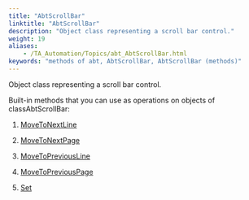 ```yaml
--- 
title: "AbtScrollBar"
linktitle: "AbtScrollBar"
description: "Object class representing a scroll bar control."
weight: 19
aliases: 
    - /TA_Automation/Topics/abt_AbtScrollBar.html
keywords: "methods of abt, AbtScrollBar, AbtScrollBar (methods)"
---
```


Object class representing a scroll bar control.

Built-in methods that you can use as operations on objects of classAbtScrollBar:

1.  [MoveToNextLine](/automation-guide/action-based-testing-language/testarchitect-automation-classes/automation-classes/abtscrollbar/movetonextline)  

2.  [MoveToNextPage](/automation-guide/action-based-testing-language/testarchitect-automation-classes/automation-classes/abtscrollbar/movetonextpage)  

3.  [MoveToPreviousLine](/automation-guide/action-based-testing-language/testarchitect-automation-classes/automation-classes/abtscrollbar/movetopreviousline)  

4.  [MoveToPreviousPage](/automation-guide/action-based-testing-language/testarchitect-automation-classes/automation-classes/abtscrollbar/movetopreviouspage)  

5.  [Set](/automation-guide/action-based-testing-language/testarchitect-automation-classes/automation-classes/abtscrollbar/set)  





